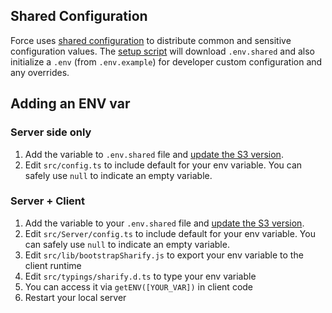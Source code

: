 ## Shared Configuration

Force uses [shared configuration](https://github.com/artsy/README/blob/main/playbooks/development-environments.md#shared-configuration) to distribute common and sensitive configuration values. The [setup script](../scripts/setup.sh) will download `.env.shared` and also initialize a `.env` (from `.env.example`) for developer custom configuration and any overrides.

## Adding an ENV var

### Server side only

1. Add the variable to `.env.shared` file and [update the S3 version](https://github.com/artsy/README/blob/main/playbooks/development-environments.md#shared-configuration).
2. Edit `src/config.ts` to include default for your env variable. You can safely use `null` to indicate an empty variable.

### Server + Client

1. Add the variable to your `.env.shared` file and [update the S3 version](https://github.com/artsy/README/blob/main/playbooks/development-environments.md#shared-configuration).
2. Edit `src/Server/config.ts` to include default for your env variable. You can safely use `null` to indicate an empty variable.
3. Edit `src/lib/bootstrapSharify.js` to export your env variable to the client runtime
4. Edit `src/typings/sharify.d.ts` to type your env variable
5. You can access it via `getENV([YOUR_VAR])` in client code
6. Restart your local server
